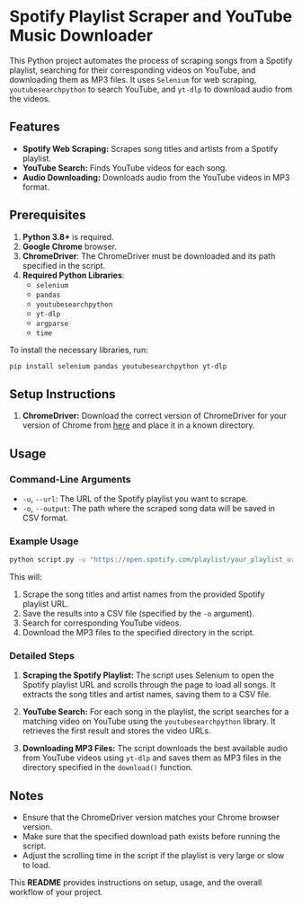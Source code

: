 # Spotify Playlist Scraper and YouTube Music Downloader

This Python project automates the process of scraping songs from a Spotify playlist, searching for their corresponding videos on YouTube, and downloading them as MP3 files. It uses `Selenium` for web scraping, `youtubesearchpython` to search YouTube, and `yt-dlp` to download audio from the videos.

## Features
- **Spotify Web Scraping:** Scrapes song titles and artists from a Spotify playlist.
- **YouTube Search:** Finds YouTube videos for each song.
- **Audio Downloading:** Downloads audio from the YouTube videos in MP3 format.

## Prerequisites

1. **Python 3.8+** is required.
2. **Google Chrome** browser.
3. **ChromeDriver**: The ChromeDriver must be downloaded and its path specified in the script.
4. **Required Python Libraries**:
   - `selenium`
   - `pandas`
   - `youtubesearchpython`
   - `yt-dlp`
   - `argparse`
   - `time`

To install the necessary libraries, run:

```bash
pip install selenium pandas youtubesearchpython yt-dlp
```

## Setup Instructions

1. **ChromeDriver:**
   Download the correct version of ChromeDriver for your version of Chrome from [here](https://sites.google.com/a/chromium.org/chromedriver/downloads) and place it in a known directory.

## Usage

### Command-Line Arguments

- `-u`, `--url`: The URL of the Spotify playlist you want to scrape.
- `-o`, `--output`: The path where the scraped song data will be saved in CSV format.

### Example Usage

```bash
python script.py -u "https://open.spotify.com/playlist/your_playlist_url" -o "output.csv"
```

This will:
1. Scrape the song titles and artist names from the provided Spotify playlist URL.
2. Save the results into a CSV file (specified by the `-o` argument).
3. Search for corresponding YouTube videos.
4. Download the MP3 files to the specified directory in the script.

### Detailed Steps

1. **Scraping the Spotify Playlist:**
   The script uses Selenium to open the Spotify playlist URL and scrolls through the page to load all songs. It extracts the song titles and artist names, saving them to a CSV file.

2. **YouTube Search:**
   For each song in the playlist, the script searches for a matching video on YouTube using the `youtubesearchpython` library. It retrieves the first result and stores the video URLs.

3. **Downloading MP3 Files:**
   The script downloads the best available audio from YouTube videos using `yt-dlp` and saves them as MP3 files in the directory specified in the `download()` function.


## Notes

- Ensure that the ChromeDriver version matches your Chrome browser version.
- Make sure that the specified download path exists before running the script.
- Adjust the scrolling time in the script if the playlist is very large or slow to load.

This **README** provides instructions on setup, usage, and the overall workflow of your project.
